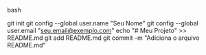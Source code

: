 bash

git init
git config --global user.name "Seu Nome"
git config --global user.email "seu.email@exemplo.com"
echo "# Meu Projeto" >> README.md
git add README.md
git commit -m "Adiciona o arquivo README.md"
